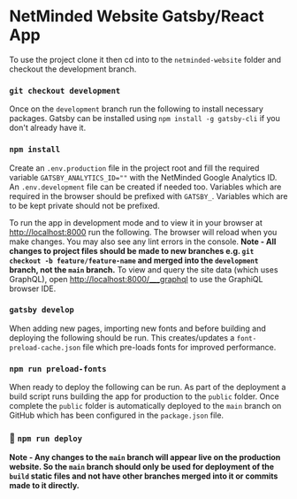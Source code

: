 # NetMinded Website Gatsby/React App

To use the project clone it then cd into to the `netminded-website` folder and checkout the development branch.

### `git checkout development`

Once on the `development` branch run the following to install necessary packages. Gatsby can be installed using `npm install -g gatsby-cli` if you don't already have it. 

### `npm install`

Create an `.env.production` file in the project root and fill the required variable `GATSBY_ANALYTICS_ID=""` with the NetMinded Google Analytics ID. 
An `.env.development` file can be created if needed too. Variables which are required in the browser should be prefixed with `GATSBY_`. Variables which are to be kept private should not be prefixed.

To run the app in development mode and to view it in your browser at [http://localhost:8000](http://localhost:8000) run the following. 
The browser will reload when you make changes. You may also see any lint errors in the console. 
**Note - All changes to project files should be made to new branches e.g. `git checkout -b feature/feature-name` and merged into the `development` branch, not the `main` branch.** 
To view and query the site data (which uses GraphQL), open [http://localhost:8000/___graphql](http://localhost:8000/___graphql) to use the GraphiQL browser IDE. 

### `gatsby develop`

When adding new pages, importing new fonts and before building and deploying the following should be run. This creates/updates a `font-preload-cache.json` file which pre-loads fonts for improved performance.

### `npm run preload-fonts`

When ready to deploy the following can be run. As part of the deployment a build script runs building the app for production to the `public` folder. 
Once complete the `public` folder is automatically deployed to the `main` branch on GitHub which has been configured in the `package.json` file.

### 🚀 `npm run deploy`

**Note - Any changes to the `main` branch will appear live on the production website. So the `main` branch should only be used for deployment of the `build` static files and not have other branches merged into it or commits made to it directly.**

